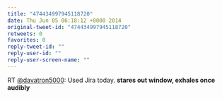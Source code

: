 ```yaml
---
title: "474434997945118720"
date: Thu Jun 05 06:18:12 +0000 2014
original-tweet-id: "474434997945118720"
retweets: 0
favorites: 0
reply-tweet-id: ""
reply-user-id: ""
reply-user-screen-name: ""
---
```

RT <a href="https://twitter.com/davatron5000">@davatron5000</a>: Used Jira today. **stares out window, exhales once audibly**
